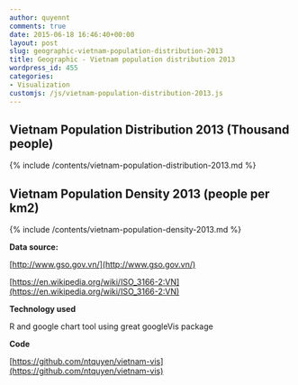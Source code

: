 ```yaml
---
author: quyennt
comments: true
date: 2015-06-18 16:46:40+00:00
layout: post
slug: geographic-vietnam-population-distribution-2013
title: Geographic - Vietnam population distribution 2013
wordpress_id: 455
categories:
- Visualization
customjs: /js/vietnam-population-distribution-2013.js
---
```


## Vietnam Population Distribution 2013 (Thousand people)

{% include /contents/vietnam-population-distribution-2013.md %}

## Vietnam Population Density 2013 (people per km2)
{% include /contents/vietnam-population-density-2013.md %}

**Data source:**

[http://www.gso.gov.vn/](http://www.gso.gov.vn/)

[https://en.wikipedia.org/wiki/ISO_3166-2:VN](https://en.wikipedia.org/wiki/ISO_3166-2:VN)

**Technology used**

R and google chart tool using great googleVis package

**Code**

[https://github.com/ntquyen/vietnam-vis](https://github.com/ntquyen/vietnam-vis)
